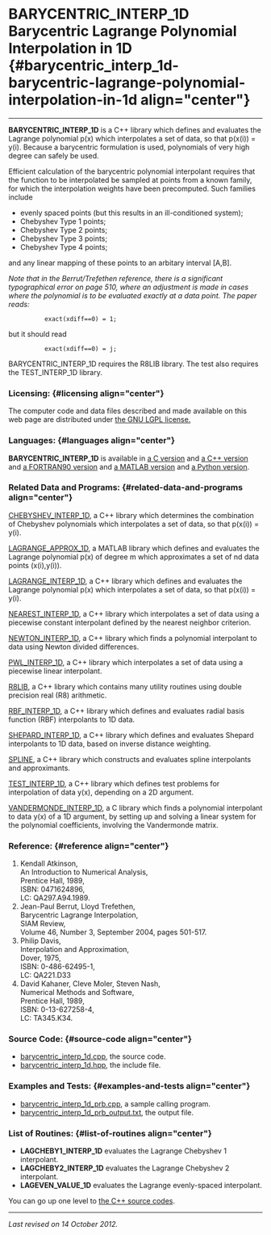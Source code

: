 BARYCENTRIC\_INTERP\_1D\
Barycentric Lagrange Polynomial Interpolation in 1D {#barycentric_interp_1d-barycentric-lagrange-polynomial-interpolation-in-1d align="center"}
===================================================

------------------------------------------------------------------------

**BARYCENTRIC\_INTERP\_1D** is a C++ library which defines and evaluates
the Lagrange polynomial p(x) which interpolates a set of data, so that
p(x(i)) = y(i). Because a barycentric formulation is used, polynomials
of very high degree can safely be used.

Efficient calculation of the barycentric polynomial interpolant requires
that the function to be interpolated be sampled at points from a known
family, for which the interpolation weights have been precomputed. Such
families include

-   evenly spaced points (but this results in an ill-conditioned
    system);
-   Chebyshev Type 1 points;
-   Chebyshev Type 2 points;
-   Chebyshev Type 3 points;
-   Chebyshev Type 4 points;

and any linear mapping of these points to an arbitary interval \[A,B\].

*Note that in the Berrut/Trefethen reference, there is a significant
typographical error on page 510, where an adjustment is made in cases
where the polynomial is to be evaluated exactly at a data point. The
paper reads:*

              exact(xdiff==0) = 1;
            

but it should read

              exact(xdiff==0) = j;
            

BARYCENTRIC\_INTERP\_1D requires the R8LIB library. The test also
requires the TEST\_INTERP\_1D library.

### Licensing: {#licensing align="center"}

The computer code and data files described and made available on this
web page are distributed under [the GNU LGPL
license.](../../txt/gnu_lgpl.txt)

### Languages: {#languages align="center"}

**BARYCENTRIC\_INTERP\_1D** is available in [a C
version](../../c_src/barycentric_interp_1d/barycentric_interp_1d.md)
and [a C++
version](../../master/barycentric_interp_1d/barycentric_interp_1d.md)
and [a FORTRAN90
version](../../f_src/barycentric_interp_1d/barycentric_interp_1d.md)
and [a MATLAB
version](../../m_src/barycentric_interp_1d/barycentric_interp_1d.md)
and [a Python
version](../../py_src/barycentric_interp_1d/barycentric_interp_1d.md).

### Related Data and Programs: {#related-data-and-programs align="center"}

[CHEBYSHEV\_INTERP\_1D](../../master/chebyshev_interp_1d/chebyshev_interp_1d.md),
a C++ library which determines the combination of Chebyshev polynomials
which interpolates a set of data, so that p(x(i)) = y(i).

[LAGRANGE\_APPROX\_1D](../../m_src/lagrange_approx_1d/lagrange_approx_1d.md),
a MATLAB library which defines and evaluates the Lagrange polynomial
p(x) of degree m which approximates a set of nd data points (x(i),y(i)).

[LAGRANGE\_INTERP\_1D](../../master/lagrange_interp_1d/lagrange_interp_1d.md),
a C++ library which defines and evaluates the Lagrange polynomial p(x)
which interpolates a set of data, so that p(x(i)) = y(i).

[NEAREST\_INTERP\_1D](../../master/nearest_interp_1d/nearest_interp_1d.md),
a C++ library which interpolates a set of data using a piecewise
constant interpolant defined by the nearest neighbor criterion.

[NEWTON\_INTERP\_1D](../../master/newton_interp_1d/newton_interp_1d.md),
a C++ library which finds a polynomial interpolant to data using Newton
divided differences.

[PWL\_INTERP\_1D](../../master/pwl_interp_1d/pwl_interp_1d.md), a C++
library which interpolates a set of data using a piecewise linear
interpolant.

[R8LIB](../../master/r8lib/r8lib.md), a C++ library which contains
many utility routines using double precision real (R8) arithmetic.

[RBF\_INTERP\_1D](../../master/rbf_interp_1d/rbf_interp_1d.md), a C++
library which defines and evaluates radial basis function (RBF)
interpolants to 1D data.

[SHEPARD\_INTERP\_1D](../../master/shepard_interp_1d/shepard_interp_1d.md),
a C++ library which defines and evaluates Shepard interpolants to 1D
data, based on inverse distance weighting.

[SPLINE](../../master/spline/spline.md), a C++ library which
constructs and evaluates spline interpolants and approximants.

[TEST\_INTERP\_1D](../../master/test_interp_1d/test_interp_1d.md), a
C++ library which defines test problems for interpolation of data y(x),
depending on a 2D argument.

[VANDERMONDE\_INTERP\_1D](../../c_src/vandermonde_interp_1d/vandermonde_interp_1d.md),
a C library which finds a polynomial interpolant to data y(x) of a 1D
argument, by setting up and solving a linear system for the polynomial
coefficients, involving the Vandermonde matrix.

### Reference: {#reference align="center"}

1.  Kendall Atkinson,\
    An Introduction to Numerical Analysis,\
    Prentice Hall, 1989,\
    ISBN: 0471624896,\
    LC: QA297.A94.1989.
2.  Jean-Paul Berrut, Lloyd Trefethen,\
    Barycentric Lagrange Interpolation,\
    SIAM Review,\
    Volume 46, Number 3, September 2004, pages 501-517.
3.  Philip Davis,\
    Interpolation and Approximation,\
    Dover, 1975,\
    ISBN: 0-486-62495-1,\
    LC: QA221.D33
4.  David Kahaner, Cleve Moler, Steven Nash,\
    Numerical Methods and Software,\
    Prentice Hall, 1989,\
    ISBN: 0-13-627258-4,\
    LC: TA345.K34.

### Source Code: {#source-code align="center"}

-   [barycentric\_interp\_1d.cpp](barycentric_interp_1d.cpp), the source
    code.
-   [barycentric\_interp\_1d.hpp](barycentric_interp_1d.hpp), the
    include file.

### Examples and Tests: {#examples-and-tests align="center"}

-   [barycentric\_interp\_1d\_prb.cpp](barycentric_interp_1d_prb.cpp), a
    sample calling program.
-   [barycentric\_interp\_1d\_prb\_output.txt](barycentric_interp_1d_prb_output.txt),
    the output file.

### List of Routines: {#list-of-routines align="center"}

-   **LAGCHEBY1\_INTERP\_1D** evaluates the Lagrange Chebyshev 1
    interpolant.
-   **LAGCHEBY2\_INTERP\_1D** evaluates the Lagrange Chebyshev 2
    interpolant.
-   **LAGEVEN\_VALUE\_1D** evaluates the Lagrange evenly-spaced
    interpolant.

You can go up one level to [the C++ source codes](../cpp_src.md).

------------------------------------------------------------------------

*Last revised on 14 October 2012.*
